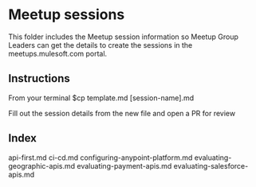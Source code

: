 # Meetup sessions

This folder includes the Meetup session information so Meetup Group Leaders can get the details to create the sessions in the meetups.mulesoft.com portal.

## Instructions

From your terminal
$cp template.md [session-name].md

Fill out the session details from the new file and open a PR for review

## Index

api-first.md
ci-cd.md
configuring-anypoint-platform.md
evaluating-geographic-apis.md
evaluating-payment-apis.md
evaluating-salesforce-apis.md
